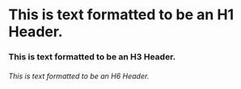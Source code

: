 # This is text formatted to be an H1 Header.
### This is text formatted to be an H3 Header.
###### This is text formatted to be an H6 Header.
